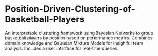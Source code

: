 # Position-Driven-Clustering-of-Basketball-Players
An interpretable clustering framework using Bayesian Networks to group basketball players by position based on performance metrics. Combines domain knowledge and Gaussian Mixture Models for insightful team analysis. Includes a user interface for real-time queries.
